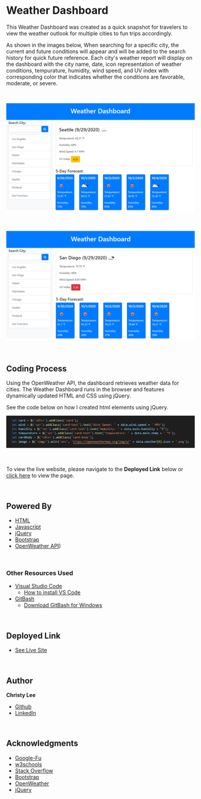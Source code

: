 # Weather Dashboard

This Weather Dashboard was created as a quick snapshot for travelers to view the weather outlook for multiple cities to fun trips accordingly.

As shown in the images below, When searching for a specific city, the current and future conditions will appear and will be added to the search history for quick future reference. Each city's weather report will display on the dashboard with the city name, date, icon representation of weather conditions, tempurature, humidity, wind speed, and UV index with corresponding color that indicates whether the conditions are favorable, moderate, or severe.

<br>

![Image](Weather_Dashboard_1.PNG)

<br>

![Image](Weather_Dashboard_2.PNG)

<br>


## Coding Process

Using the OpenWeather API, the dashboard retrieves weather data for cities. The Weather Dashboard runs in the browser and features dynamically updated HTML and CSS using jQuery. 

See the code below on how I created html elements using jQuery.

![Image](Weather_Dashboard_3.PNG)


<br>

To view the live website, please navigate to the **Deployed Link** below or  [click here](https://christyglee.github.io/weather-dashboard/) to view the page.

<br>

## Powered By

* [HTML](https://developer.mozilla.org/en-US/docs/Web/HTML)
* [Javascript](https://developer.mozilla.org/en-US/docs/Web/JavaScript)
* [jQuery](https://jquery.com/)
* [Bootstrap](https://getbootstrap.com/)
* [OpenWeather API](https://openweathermap.org/api))

<br>

### Other Resources Used

* [Visual Studio Code](https://code.visualstudio.com/)
    * [How to install VS Code](https://code.visualstudio.com/docs/setup/setup-overview)
* [GitBash](https://gitforwindows.org/)
    * [Download GitBash for Windows](https://git-scm.com/downloads)

<br>

## Deployed Link

* [See Live Site](https://christyglee.github.io/weather-dashboard/)


<br>

## Author
**Christy Lee** 

- [Github](https://github.com/christyglee)
- [LinkedIn](https://www.linkedin.com/in/christy-lee-95943748/)

<br> 

## Acknowledgments

* [Google-Fu](https://www.google.com)
* [w3schools](https://www.w3schools.com/)
* [Stack Overflow](https://stackoverflow.com/search?q=over)
* [Bootstrap](https://getbootstrap.com/)
* [OpenWeather](https://openweathermap.org/)
* [jQuery](https://jquery.com/)